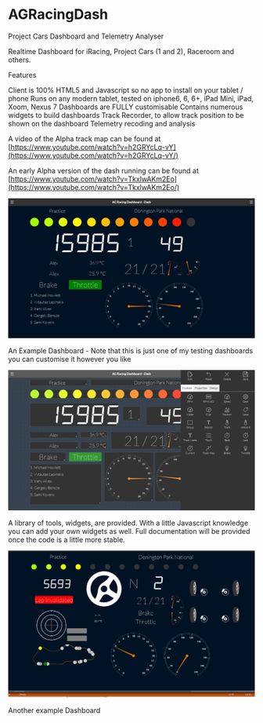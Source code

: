 # AGRacingDash
Project Cars Dashboard and Telemetry Analyser

Realtime Dashboard for iRacing, Project Cars (1 and 2), Raceroom and others.

Features

Client is 100% HTML5 and Javascript so no app to install on your tablet / phone
Runs on any modern tablet, tested on iphone6, 6, 6+, iPad Mini, iPad, Xoom, Nexus 7
Dashboards are FULLY customisable
Contains numerous widgets to build dashboards
Track Recorder, to allow track position to be shown on the dashboard
Telemetry recoding and analysis

A video of the Alpha track map can be found at  [https://www.youtube.com/watch?v=h2GRYcLq-vY](https://www.youtube.com/watch?v=h2GRYcLq-vY/)

An early Alpha version of the dash running can be found at [https://www.youtube.com/watch?v=TkxlwAKm2Eo](https://www.youtube.com/watch?v=TkxlwAKm2Eo/)

![Dashboard](/Screenshots/home.png)

An Example Dashboard - Note that this is just one of my testing dashboards you can customise it however you like

![Toolbox](/Screenshots/toolbox.png)

A library of tools, widgets, are provided. With a little Javascript knowledge you can add your own widgets as well. Full documentation will be provided once the code is a little more stable.

![More](/Screenshots/more.png)

Another example Dashboard
